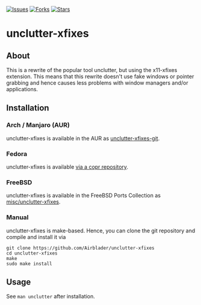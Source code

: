 [![Issues](https://img.shields.io/github/issues/Airblader/unclutter-xfixes.svg)](https://github.com/Airblader/unclutter-xfixes/issues)
[![Forks](https://img.shields.io/github/forks/Airblader/unclutter-xfixes.svg)](https://github.com/Airblader/unclutter-xfixes/network)
[![Stars](https://img.shields.io/github/stars/Airblader/unclutter-xfixes.svg)](https://github.com/Airblader/unclutter-xfixes/stargazers)

# unclutter-xfixes

## About

This is a rewrite of the popular tool unclutter, but using the x11-xfixes extension. This means that this rewrite doesn't use fake windows or pointer grabbing and hence causes less problems with window managers and/or applications.

## Installation

### Arch / Manjaro (AUR)

unclutter-xfixes is available in the AUR as [unclutter-xfixes-git](https://aur.archlinux.org/packages/unclutter-xfixes-git/).

### Fedora

unclutter-xfixes is available [via a copr repository](https://copr.fedorainfracloud.org/coprs/nbeernink/unclutter-xfixes/).

### FreeBSD

unclutter-xfixes is available in the FreeBSD Ports Collection as [misc/unclutter-xfixes](https://www.freshports.org/misc/unclutter-xfixes/).

### Manual

unclutter-xfixes is make-based. Hence, you can clone the git repository and compile and install it via

```
git clone https://github.com/Airblader/unclutter-xfixes
cd unclutter-xfixes
make
sudo make install
```

## Usage

See `man unclutter` after installation.
